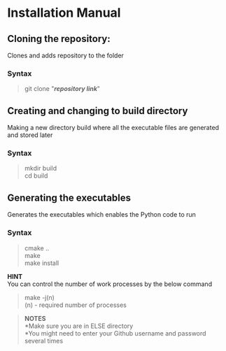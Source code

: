# Installation Manual

## Cloning the repository:
Clones and adds repository to the folder
### Syntax
>git clone "***repository link***"  

## Creating and changing to build directory
Making a new directory build where all the executable files are generated and stored later
### Syntax
>mkdir build  
>cd build

## Generating the executables
Generates the executables which enables the Python code to run
### Syntax
>cmake ..  
>make  
>make install  

**HINT**  
You can control the number of work processes by the below command  
>make -j(n)  
(n) - required number of processes

>**NOTES**  
>*Make sure you are in ELSE directory  
>*You might need to enter your Github username and password several times
